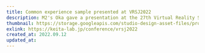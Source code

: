 ```yaml
---
title: Common experience sample presented at VRSJ2022
description: M2's Oka gave a presentation at the 27th Virtual Reality Society of Japan Conference (VRSJ2022) titled "触覚ディスプレイの比較評価を目的とした共通体験サンプルの試作と検討".
thumbnail: https://storage.googleapis.com/studio-design-asset-files/projects/wQOVXEVxaD/s-2400x1800_v-frms_webp_9c3308d0-b234-4d70-998b-2be56b89406c.webp
exlink: https://keita-lab.jp/conference/vrsj2022
created_at: 2022.09.12
updated_at:
---
```

